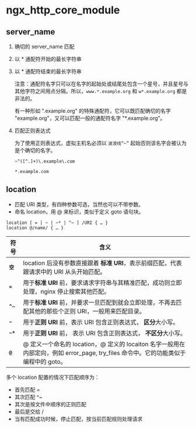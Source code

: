 # ngx_http_core_module

## server_name

1. 确切的 server_name 匹配

2. 以 * 通配符开始的最长字符串

3. 以 * 通配符结束的最长字符串

   注意：通配符名字只可以在名字的起始处或结尾处包含一个星号，并且星号与其他字符之间用点分隔。所以，`www.*.example.org` 和 `w*.example.org` 都是非法的。

   有一种形如 ".example.org" 的特殊通配符，它可以既匹配确切的名字 "example.org"，又可以匹配一般的通配符名字 "*.example.org"。

4. 匹配正则表达式

   为了使用正则表达式，虚拟主机名必须以 `波浪线“~”` 起始否则该名字会被认为是个确切的名字。
   
   `~^([^.]+)\.example\.com`
   
   `*.example.com`

## location

- 匹配 URI 类型，有四种参数可选，当然也可以不带参数。
- 命名 location，用 @ 来标识，类似于定义 goto 语句块。

```nginx
location [ = | ~ | ~* | ^~ ] /URI { … }
location @/name/ { … }
```

| 符号     | 含义                                                         |
| -------- | ------------------------------------------------------------ |
| **`空`** | location 后没有参数直接跟着 **标准 URI**，表示前缀匹配，代表跟请求中的 URI 从头开始匹配。 |
| **`=`**  | 用于**标准 URI** 前，要求请求字符串与其精准匹配，成功则立即处理，nginx 停止搜索其他匹配。 |
| **`^~`** | 用于**标准 URI** 前，并要求一旦匹配到就会立即处理，不再去匹配其他的那些个正则 URI，一般用来匹配目录。 |
| **`~`**  | 用于**正则 URI** 前，表示 URI 包含正则表达式， **区分**大小写。 |
| **`~*`** | 用于**正则 URI** 前， 表示 URI 包含正则表达式， **不区分**大小写。 |
| **`@`**  | @ 定义一个命名的 location，@ 定义的 locaiton 名字一般用在内部定向，例如 error_page, try_files 命令中。它的功能类似于编程中的 goto。 |

多个 location 配置的情况下匹配顺序为：

- 首先匹配 =
- 其次匹配 ^~
- 其次是按文件中顺序的正则匹配
- 最后是交给 /
- 当有匹配成功时候，停止匹配，按当前匹配规则处理请求

